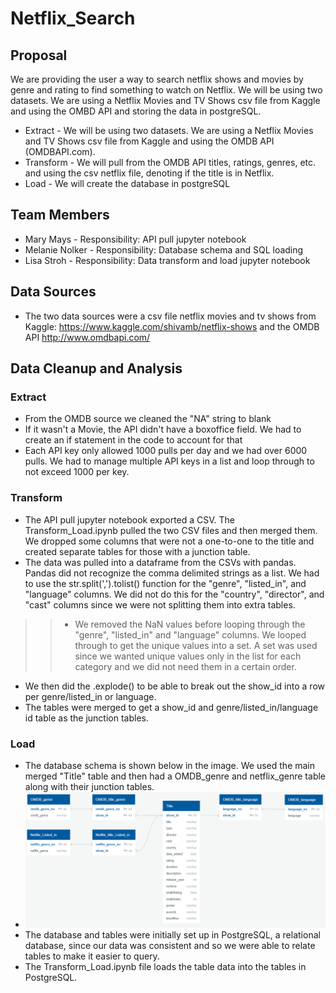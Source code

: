 # Netflix_Search

## Proposal

We are providing the user a way to search netflix shows and movies by genre and rating to find something to watch on Netflix. We will be using two datasets. We are using a Netflix Movies and TV Shows csv file from Kaggle and using the OMBD API and storing the data in postgreSQL.

- Extract - We will be using two datasets. We are using a Netflix Movies and TV Shows csv file from Kaggle and using the OMDB API (OMDBAPI.com).
- Transform -  We will pull from the OMDB API titles, ratings, genres, etc. and using the csv netflix file, denoting if the title is in Netflix.
- Load - We will create the database in postgreSQL

## Team Members
- Mary Mays - Responsibility: API pull jupyter notebook
- Melanie Nolker - Responsibility: Database schema and SQL loading
- Lisa Stroh - Responsibility: Data transform and load jupyter notebook

## Data Sources
- The two data sources were a csv file netflix movies and tv shows from Kaggle: https://www.kaggle.com/shivamb/netflix-shows and the OMDB API http://www.omdbapi.com/

## Data Cleanup and Analysis

### Extract
- From the OMDB source we cleaned the "NA" string to blank
- If it wasn't a Movie, the API didn't have a boxoffice field. We had to create an if statement in the code to account for that
- Each API key only allowed 1000 pulls per day and we had over 6000 pulls. We had to manage multiple API keys in a list and loop through to not exceed 1000 per key. 

### Transform
- The API pull jupyter notebook exported a CSV. The Transform_Load.ipynb pulled the two CSV files and then merged them. We dropped some columns that were not a one-to-one to the title and created separate tables for those with a junction table.
- The data was pulled into a dataframe from the CSVs with pandas. Pandas did not recognize the comma delimited strings as a list. We had to use the str.split(',').tolist() function for the "genre", "listed_in", and "language" columns. We did not do this for the "country", "director", and "cast" columns since we were not splitting them into extra tables. 
>>- We removed the NaN values before looping through the "genre", "listed_in" and "language" columns. We looped through to get the unique values into a set. A set was used since we wanted unique values only in the list for each category and we did not need them in a certain order.
- We then did the .explode() to be able to break out the show_id into a row per genre/listed_in or language.
- The tables were merged to get a show_id and genre/listed_in/language id table as the junction tables.

### Load
- The database schema is shown below in the image. We used the main merged "Title" table and then had a OMDB_genre and netflix_genre table along with their junction tables. 
- ![Database Schema](resources/database_schema.png)
- The database and tables were initially set up in PostgreSQL, a relational database, since our data was consistent and so we were able to relate tables to make it easier to query.
- The Transform_Load.ipynb file loads the table data into the tables in PostgreSQL.

